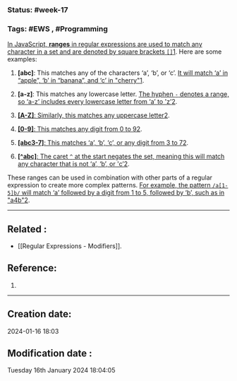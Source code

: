 
### Status: #week-17

### Tags: #EWS  , #Programming 



[In JavaScript, **ranges** in regular expressions are used to match any character in a set and are denoted by square brackets `[]`](https://www.javascripttutorial.net/regular-expression-sets-and-ranges/)[1](https://www.javascripttutorial.net/regular-expression-sets-and-ranges/). Here are some examples:

1. **[abc]**: This matches any of the characters ‘a’, ‘b’, or ‘c’. [It will match ‘a’ in “apple”, ‘b’ in “banana”, and ‘c’ in "cherry"](https://www.javascripttutorial.net/regular-expression-sets-and-ranges/)[1](https://www.javascripttutorial.net/regular-expression-sets-and-ranges/).
    
2. **[a-z]**: This matches any lowercase letter. [The hyphen `-` denotes a range, so ‘a-z’ includes every lowercase letter from ‘a’ to 'z’](https://www.javascripttutorial.net/regular-expression-sets-and-ranges/)[2](https://developer.mozilla.org/en-US/docs/Web/JavaScript/Guide/Regular_Expressions/Cheatsheet).
    
3. [**[A-Z]**: Similarly, this matches any uppercase letter](https://www.javascripttutorial.net/regular-expression-sets-and-ranges/)[2](https://developer.mozilla.org/en-US/docs/Web/JavaScript/Guide/Regular_Expressions/Cheatsheet).
    
4. [**[0-9]**: This matches any digit from 0 to 9](https://www.javascripttutorial.net/regular-expression-sets-and-ranges/)[2](https://developer.mozilla.org/en-US/docs/Web/JavaScript/Guide/Regular_Expressions/Cheatsheet).
    
5. [**[abc3-7]**: This matches ‘a’, ‘b’, ‘c’, or any digit from 3 to 7](https://www.javascripttutorial.net/regular-expression-sets-and-ranges/)[2](https://developer.mozilla.org/en-US/docs/Web/JavaScript/Guide/Regular_Expressions/Cheatsheet).
    
6. [**[^abc]**: The caret `^` at the start negates the set, meaning this will match any character that is not ‘a’, ‘b’, or 'c’](https://www.javascripttutorial.net/regular-expression-sets-and-ranges/)[2](https://developer.mozilla.org/en-US/docs/Web/JavaScript/Guide/Regular_Expressions/Cheatsheet).
    

These ranges can be used in combination with other parts of a regular expression to create more complex patterns. [For example, the pattern `/a[1-5]b/` will match ‘a’ followed by a digit from 1 to 5, followed by ‘b’, such as in "a4b"](https://www.javascripttutorial.net/regular-expression-sets-and-ranges/)[2](https://developer.mozilla.org/en-US/docs/Web/JavaScript/Guide/Regular_Expressions/Cheatsheet).

______________________________________________________________________


## Related : 

- [[Regular Expressions - Modifiers]].

## Reference: 

1.  


---

  ## Creation date: 
  
  2024-01-16 18:03 
  
  
   ## Modification date :
   
   Tuesday 16th January 2024 18:04:05
